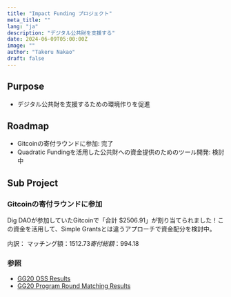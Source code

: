 ```yaml
---
title: "Impact Funding プロジェクト"
meta_title: ""
lang: "ja"
description: "デジタル公共財を支援する"
date: 2024-06-09T05:00:00Z
image: ""
author: "Takeru Nakao"
draft: false
---
```


## Purpose

- デジタル公共財を支援するための環境作りを促進

## Roadmap

- Gitcoinの寄付ラウンドに参加: 完了
- Quadratic Fundingを活用した公共財への資金提供のためのツール開発: 検討中

## Sub Project

### Gitcoinの寄付ラウンドに参加

Dig DAOが参加していたGitcoinで「合計 $2506.91」が割り当てられました！この資金を活用して、Simple Grantsとは違うアプローチで資金配分を検討中。

内訳：
マッチング額：$1512.73
寄付総額：$994.18

### 参照

- [GG20 OSS Results](https://docs.google.com/spreadsheets/d/1rZ9JPldY1AjzMdGgfqpfRfxlUyQdGLoVAZJ90Eamxq4/edit#gid=1546480797)
- [GG20 Program Round Matching Results](https://gov.gitcoin.co/t/passed-gg20-program-round-matching-results/18816)
